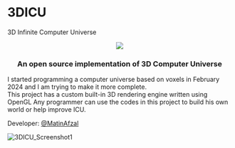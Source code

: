 # 3DICU
3D Infinite Computer Universe

<p align="center">
  <img src="https://github.com/MatinAfzal/3DICU/assets/128434167/b88d37b6-3135-4314-b1cf-9b5804876794" />
</p>

<h3 align="center">An open source implementation of 3D Computer Universe</h3>

I started programming a computer universe based on voxels in February 2024 and I am trying to make it more complete.   
This project has a custom built-in 3D rendering engine written using OpenGL
Any programmer can use the codes in this project to build his own world or help improve ICU.

Developer: [@MatinAfzal](https://github.com/MatinAfzal)


![3DICU_Screenshot1](https://github.com/MatinAfzal/3DICU/assets/128434167/9a1a3d19-8475-4d27-9280-13d635cc2bdd)
